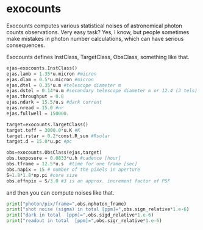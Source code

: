 # exocounts

Exocounts computes various statistical noises of astronomical photon counts observations. Very easy task? Yes, I know, but people sometimes make mistakes in photon number calculations, which can have serious consequences.

Exocounts defines InstClass, TargetClass, ObsClass, something like that.

```python
ejas=exocounts.InstClass()
ejas.lamb = 1.35*u.micron #micron
ejas.dlam = 0.5*u.micron #micron
ejas.dtel = 0.35*u.m #telescope diameter m
ejas.dstel = 0.14*u.m #secondary telescope diameter m or 12.4 (3 tels)
ejas.throughput = 0.8
ejas.ndark = 15.5/u.s #dark current
ejas.nread = 15.0 #nr
ejas.fullwell = 150000.

target=exocounts.TargetClass()
target.teff = 3000.0*u.K #K
target.rstar = 0.2*const.R_sun #Rsolar
target.d = 15.0*u.pc #pc

obs=exocounts.ObsClass(ejas,target) 
obs.texposure = 0.0833*u.h #cadence [hour]
obs.tframe = 12.5*u.s  #time for one frame [sec]
obs.napix = 15 # number of the pixels in aperture 
S=1.8*1.8*np.pi #core size
obs.effnpix = S/3.0 #3 is an approx. increment factor of PSF
```

and then you can compute noises like that.
```python
print("photon/pix/frame=",obs.nphoton_frame)
print("shot noise (sigma) in total [ppm]=",obs.sign_relative*1.e-6)
print("dark in total  [ppm]=",obs.sigd_relative*1.e-6)
print("readout in total  [ppm]=",obs.sigr_relative*1.e-6)
```

